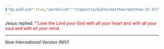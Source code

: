```yaml
---
{"dg-publish":true,"permalink":"/tapestry/bible/matthew/matthew-22-37/","title":"Matthew 22:37","tags":["bible-verse","bible-verse"],"dgHomeLink":true,"dgShowLocalGraph":true,"dgEnableSearch":true}
---
```



Jesus replied: “<font color="#ff0000">‘Love the Lord your God with all your heart and with all your soul and with all your mind.</font>

---
*New International Version (NIV)*